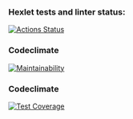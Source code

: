 ### Hexlet tests and linter status:
[![Actions Status](https://github.com/A-leks-andr/python-project-49/actions/workflows/hexlet-check.yml/badge.svg)](https://github.com/A-leks-andr/python-project-49/actions)


### Codeclimate
[![Maintainability](https://api.codeclimate.com/v1/badges/7e02a00aee8bf3af7823/maintainability)](https://codeclimate.com/github/A-leks-andr/python-project-49/maintainability)


### Codeclimate
[![Test Coverage](https://api.codeclimate.com/v1/badges/7e02a00aee8bf3af7823/test_coverage)](https://codeclimate.com/github/A-leks-andr/python-project-49/test_coverage)